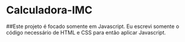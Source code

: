# Calculadora-IMC

 ##Este projeto é focado somente em Javascript. Eu escrevi somente o código necessário de HTML e CSS para então aplicar Javascript.

